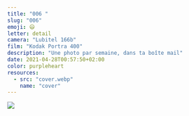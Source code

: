 ```yaml
---
title: "006 "
slug: "006"
emoji: 😃
letter: detail
camera: "Lubitel 166b"
film: "Kodak Portra 400"
description: "Une photo par semaine, dans ta boîte mail"
date: 2021-04-28T00:57:50+02:00
color: purpleheart
resources:
  - src: "cover.webp"
    name: "cover"
---
```

![](cover)
